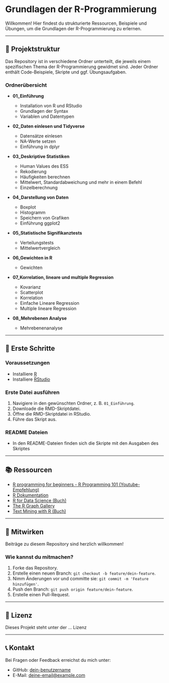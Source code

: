 # Grundlagen der R-Programmierung

Willkommen! Hier findest du strukturierte Ressourcen, Beispiele und Übungen, um die Grundlagen der R-Programmierung zu erlernen.

---

## 📂 Projektstruktur
Das Repository ist in verschiedene Ordner unterteilt, die jeweils einem spezifischen Thema der R-Programmierung gewidmet sind. Jeder Ordner enthält Code-Beispiele, Skripte und ggf. Übungsaufgaben.

### Ordnerübersicht
- **01_Einführung**
  - Installation von R und RStudio
  - Grundlagen der Syntax
  - Variablen und Datentypen

- **02_Daten einlesen und Tidyverse**
  - Datensätze einlesen
  - NA-Werte setzen
  - Einführung in dplyr

- **03_Deskriptive Statistiken**
  - Human Values des ESS
  - Rekodierung
  - Häufigkeiten berechnen
  - Mittelwert, Standardabweichung und mehr in einem Befehl
  - Einzelberechnung

- **04_Darstellung von Daten**
  - Boxplot
  - Histogramm
  - Speichern von Grafiken
  - Einführung ggplot2
 
- **05_Statistische Signifikanztests**
  - Verteilungstests
  - Mittelwertvergleich

- **06_Gewichten in R**
  - Gewichten

- **07_Korrelation, lineare und multiple Regression**
  - Kovarianz
  - Scatterplot
  - Korrelation
  - Einfache Lineare Regression
  - Multiple lineare Regression

- **08_Mehrebenen Analyse**
  - Mehrebenenanalyse

---

## 🚀 Erste Schritte

### Voraussetzungen
- Installiere [R](https://cran.r-project.org/)
- Installiere [RStudio](https://www.rstudio.com/)

### Erste Datei ausführen
1. Navigiere in den gewünschten Ordner, z. B. `01_Einführung`.
2. Downloade die RMD-Skriptdatei.
3. Öffne die RMD-Skriptdatei in RStudio.
4. Führe das Skript aus.

### README Dateien
- In den README-Dateien finden sich die Skripte mit den Ausgaben des Skriptes

---

## 📚 Ressourcen
- [R programming for beginners - R Programming 101 (Youtube-Empfehlung)](https://www.youtube.com/playlist?list=PLtL57Fdbwb_Chn-dNR0qBjH3esKS2MXY3)
- [R Dokumentation](https://www.r-project.org/other-docs.html)
- [R for Data Science (Buch)](https://r4ds.had.co.nz/)
- [The R Graph Gallery](https://r-graph-gallery.com/)
- [Text Mining with R (Buch)](https://www.tidytextmining.com/)

---

## 🤝 Mitwirken
Beiträge zu diesem Repository sind herzlich willkommen! 

### Wie kannst du mitmachen?
1. Forke das Repository.
2. Erstelle einen neuen Branch: `git checkout -b feature/dein-feature`.
3. Nimm Änderungen vor und committe sie: `git commit -m 'Feature hinzufügen'`.
4. Push den Branch: `git push origin feature/dein-feature`.
5. Erstelle einen Pull-Request.

---

## 📜 Lizenz
Dieses Projekt steht unter der ... Lizenz

---

## 📞 Kontakt
Bei Fragen oder Feedback erreichst du mich unter:
- GitHub: [dein-benutzername](https://github.com/dein-benutzername)
- E-Mail: deine-email@example.com
